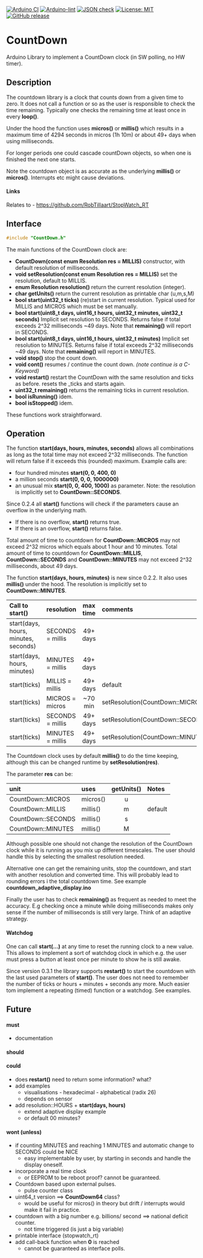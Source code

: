 
[![Arduino CI](https://github.com/RobTillaart/CountDown/workflows/Arduino%20CI/badge.svg)](https://github.com/marketplace/actions/arduino_ci)
[![Arduino-lint](https://github.com/RobTillaart/CountDown/actions/workflows/arduino-lint.yml/badge.svg)](https://github.com/RobTillaart/CountDown/actions/workflows/arduino-lint.yml)
[![JSON check](https://github.com/RobTillaart/CountDown/actions/workflows/jsoncheck.yml/badge.svg)](https://github.com/RobTillaart/CountDown/actions/workflows/jsoncheck.yml)
[![License: MIT](https://img.shields.io/badge/license-MIT-green.svg)](https://github.com/RobTillaart/CountDown/blob/master/LICENSE)
[![GitHub release](https://img.shields.io/github/release/RobTillaart/CountDown.svg?maxAge=3600)](https://github.com/RobTillaart/CountDown/releases)


# CountDown

Arduino Library to implement a CountDown clock (in SW polling, no HW timer).


## Description

The countdown library is a clock that counts down from a given time to zero.
It does not call a function or so as the user is responsible to check the time remaining.
Typically one checks the remaining time at least once in every **loop()**.

Under the hood the function uses **micros()** or **millis()** which results in a maximum time
of 4294 seconds in micros (1h 10m) or about 49+ days when using milliseconds.

For longer periods one could cascade countDown objects, so when one is finished the next one starts.

Note the countdown object is as accurate as the underlying **millis()** or **micros()**.
Interrupts etc might cause deviations.


#### Links

Relates to - https://github.com/RobTillaart/StopWatch_RT


## Interface

```cpp
#include "CountDown.h"
```


The main functions of the CountDown clock are:

- **CountDown(const enum Resolution res = MILLIS)** constructor, with default resolution of milliseconds.
- **void setResolution(const enum Resolution res = MILLIS)** set the resolution,
default to MILLIS.
- **enum Resolution resolution()** return the current resolution (integer).
- **char getUnits()** return the current resolution as printable char (u,m,s,M)
- **bool start(uint32_t ticks)** (re)start in current resolution.
Typical used for MILLIS and MICROS which must be set manually.
- **bool start(uint8_t days, uint16_t hours, uint32_t minutes, uint32_t seconds)** Implicit set resolution to SECONDS.
Returns false if total exceeds 2^32 milliseconds ~49 days.
Note that **remaining()** will report in SECONDS.
- **bool start(uint8_t days, uint16_t hours, uint32_t minutes)** Implicit set resolution to MINUTES.
Returns false if total exceeds 2^32 milliseconds ~49 days.
Note that **remaining()** will report in MINUTES.
- **void stop()** stop the count down.
- **void cont()** resumes / continue the count down.
*(note continue is a C-Keyword)*
- **void restart()** restart the CountDown with the same resolution and ticks as before.
resets the \_ticks and starts again.
- **uint32_t remaining()** returns the remaining ticks in current resolution.
- **bool isRunning()** idem.
- **bool isStopped()** idem.

These functions work straightforward.


## Operation

The function **start(days, hours, minutes, seconds)** allows all combinations
as long as the total time may not exceed 2^32 milliseconds. 
The function will return false if it exceeds this (rounded) maximum.
Example calls are:
- four hundred minutes **start(0, 0, 400, 0)** 
- a million seconds **start(0, 0, 0, 1000000)** 
- an unusual mix **start(0, 0, 400, 1000)** as parameter.
Note: the resolution is implicitly set to **CountDown::SECONDS**.

Since 0.2.4 all **start()** functions will check if the parameters cause an overflow
in the underlying math. 
- If there is no overflow, **start()** returns true. 
- If there is an overflow, **start()** returns false.

Total amount of time to countdown for **CountDown::MICROS** may not exceed 2\^32 micros 
which equals about 1 hour and 10 minutes.
Total amount of time to countdown for **CountDown::MILLIS**, **CountDown::SECONDS** 
and **CountDown::MINUTES** may not exceed 2\^32 milliseconds, about 49 days.

The function **start(days, hours, minutes)** is new since 0.2.2.
It also uses **millis()** under the hood. 
The resolution is implicitly set to **CountDown::MINUTES**.


| Call to start()                      | resolution       | max time | comments |
|:-------------------------------------|:-----------------|:--------:|:---------|
| start(days, hours, minutes, seconds) | SECONDS = millis | 49+ days |          |
| start(days, hours, minutes)          | MINUTES = millis | 49+ days |          |
| start(ticks)                         | MILLIS  = millis | 49+ days | default  |
| start(ticks)                         | MICROS  = micros | ~70 min  | setResolution(CountDown::MICROS)  |
| start(ticks)                         | SECONDS = millis | 49+ days | setResolution(CountDown::SECONDS) |
| start(ticks)                         | MINUTES = millis | 49+ days | setResolution(CountDown::MINUTES) |


The Countdown clock uses by default **millis()** to do the time keeping,
although this can be changed runtime by **setResolution(res)**. 

The parameter **res** can be:

|  unit                |  uses      |  getUnits()  |  Notes  |
|:---------------------|:-----------|:------------:|:--------|
|  CountDown::MICROS   |  micros()  |     u        |
|  CountDown::MILLIS   |  millis()  |     m        |  default
|  CountDown::SECONDS  |  millis()  |     s        |
|  CountDown::MINUTES  |  millis()  |     M        |

Although possible one should not change the resolution of the CountDown 
clock while it is running as you mix up different timescales.
The user should handle this by selecting the smallest resolution needed.

Alternative one can get the remaining units, stop the countdown, and start
with another resolution and converted time. 
This will probably lead to rounding errors i the total countdown time.
See example **countdown_adaptive_display.ino**

Finally the user has to check **remaining()** as frequent as needed to meet 
the accuracy. E.g checking once a minute while doing milliseconds makes only sense
if the number of milliseconds is still very large. Think of an adaptive strategy.


#### Watchdog 

One can call **start(...)** at any time to reset the running clock to a new value. 
This allows to implement a sort of watchdog clock in which e.g. 
the user must press a button at least once per minute to show he is still awake.

Since version 0.3.1 the library supports **restart()** to start the countdown with
the last used parameters of **start()**. The user does not need to remember the 
number of ticks or hours + minutes + seconds any more. Much easier tom implement 
a repeating (timed) function or a watchdog. See examples.


## Future

#### must

- documentation

#### should


#### could

- does **restart()** need to return some information? what?
- add examples
  - visualisations - hexadecimal - alphabetical (radix 26)
  - depends on sensor
- add resolution::HOURS + **start(days, hours)**
  - extend adaptive display example
  - or default 00 minutes?


#### wont (unless)

- if counting MINUTES and reaching 1 MINUTES and automatic
  change to SECONDS could be NICE
  - easy implementable by user, by starting in seconds 
    and handle the display oneself.
- incorporate a real time clock
  - or EEPROM to be reboot proof? cannot be guaranteed.
- Countdown based upon external pulses.
  - pulse counter class
- uint64_t version ==> **CountDown64** class? 
  - would be useful for micros() in theory 
    but drift / interrupts would make it fail in practice.
- countdown with a big number e.g. billions/ second ==> national deficit counter.
  - not time triggered (is just a big variable)
- printable interface (stopwatch_rt)
- add call-back function when **0** is reached
  - cannot be guaranteed as interface polls.
